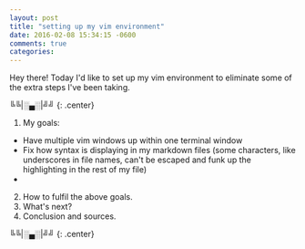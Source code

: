 ```yaml
---
layout: post
title: "setting up my vim environment"
date: 2016-02-08 15:34:15 -0600
comments: true
categories:
---
```


Hey there! Today I'd like to set up my vim environment to eliminate some of the extra steps I've been taking.

╚╚\|░▄░\|╝╝
{: .center}

1. My goals:
  - Have multiple vim windows up within one terminal window
  - Fix how syntax is displaying in my markdown files (some characters, like underscores in file names, can't be escaped and funk up the highlighting in the rest of my file)
  - 
2. How to fulfil the above goals.
3. What's next?
4. Conclusion and sources.

╚╚\|░▄░\|╝╝
{: .center}
